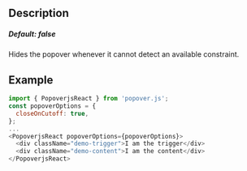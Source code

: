 ## Description

##### Default: false

Hides the popover whenever it cannot detect an available constraint.

## Example

```javascript
import { PopoverjsReact } from 'popover.js';
const popoverOptions = {
  closeOnCutoff: true,
};
...
<PopoverjsReact popoverOptions={popoverOptions}>
  <div className="demo-trigger">I am the trigger</div>
  <div className="demo-content">I am the content</div>
</PopoverjsReact>
```
